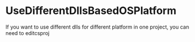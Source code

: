 # UseDifferentDllsBasedOSPlatform
If you want to use different dlls for different platform in one project, you can need to editcsproj
